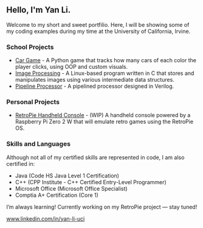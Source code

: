 ## Hello, I'm Yan Li. 
Welcome to my short and sweet portfilio. Here, I will be showing some of my coding examples during my time at the University of California, Irvine.

### School Projects
- [Car Game](https://github.com/YanLUsername/car-game) - A Python game that tracks how many cars of each color the player clicks, using OOP and custom visuals.
- [Image Processing](https://github.com/YanLUsername/image-processing) - A Linux-based program written in C that stores and manipulates images using various intermediate data structures.
- [Pipeline Processor](https://github.com/YanLUsername/pipeline-processor) - A pipelined processor designed in Verilog.

### Personal Projects
- [RetroPie Handheld Console](https://github.com/YanLUsername/retropie-handheld) - (WIP) A handheld console powered by a Raspberry Pi Zero 2 W that will emulate retro games using the RetroPie OS.

### Skills and Languages
Although not all of my certified skills are represented in code, I am also certified in:
- Java (Code HS Java Level 1 Certification)
- C++ (CPP Institute - C++ Certified Entry-Level Programmer)
- Microsoft Office (Microsoft Office Specialist)
- Comptia A+ Certification (Core 1)

I’m always learning! Currently working on my RetroPie project — stay tuned!

www.linkedin.com/in/yan-li-uci
